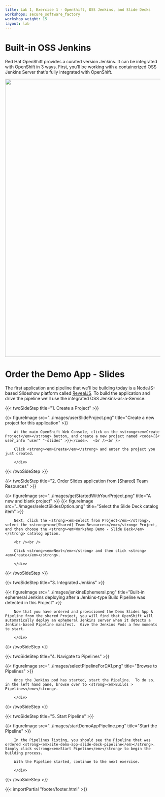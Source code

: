 ```yaml
---
title: Lab 1, Exercise 1 - OpenShift, OSS Jenkins, and Slide Decks
workshops: secure_software_factory
workshop_weight: 15
layout: lab
---
```


# Built-in OSS Jenkins
Red Hat OpenShift provides a curated version Jenkins.  It can be integrated with OpenShift in 3 ways.  First, you'll be working with a containerized OSS Jenkins Server that's fully integrated with OpenShift.

<img src="../images/jenkins_integrated.png" width="900" />

# Order the Demo App - Slides

The first application and pipeline that we'll be building today is a NodeJS-based Slideshow platform called [RevealJS][1].
To build the application and drive the pipeline we'll use the integrated OSS Jenkins-as-a-Service.

{{< twoSideStep title="1. Create a Project" >}}
        <div class="col-sm-12 col-lg-8">
                {{< figureImage src="../images/userSlideProject.png" title="Create a new project for this application" >}}
        </div>
        <div class="col-sm-12 col-lg-4">

        At the main OpenShift Web Console, click on the <strong><em>Create Project</em></strong> button, and create a new project named <code>{{< user_info "user" "-slides" >}}</code>.  <br /><br />

        Click <strong><em>Create</em></strong> and enter the project you just created.

        </div>
{{< /twoSideStep >}}

{{< twoSideStep title="2. Order Slides application from [Shared] Team Resources" >}}
        <div class="col-sm-12 col-lg-8">
                {{< figureImage src="../images/getStartedWithYourProject.png" title="A new and blank project" >}}
                {{< figureImage src="../images/selectSlidesOption.png" title="Select the Slide Deck catalog item" >}}
        </div>
        <div class="col-sm-12 col-lg-4">

        Next, click the <strong><em>Select from Project</em></strong>, select the <strong><em>[Shared] Team Resources</em></strong> Project, and then choose the <strong><em>Workshop Demo - Slide Deck</em></strong> catalog option.

        <br /><br />

        Click <strong><em>Next</em></strong> and then click <strong><em>Create</em></strong>.

        </div>
{{< /twoSideStep >}}

{{< twoSideStep title="3. Integrated Jenkins" >}}
        <div class="col-sm-12 col-lg-8">
                {{< figureImage src="../images/jenkinsEphemeral.png" title="Built-in ephemeral Jenkins deploying after a Jenkins-type Build Pipeline was detected in this Project" >}}
        </div>
        <div class="col-sm-12 col-lg-4">

        Now that you have ordered and provisioned the Demo Slides App & Pipeline from the shared Project, you will find that OpenShift will automatically deploy an ephemeral Jenkins server when it detects a Jenkins-based Pipeline manifest.  Give the Jenkins Pods a few moments to start.

        </div>
{{< /twoSideStep >}}

{{< twoSideStep title="4. Navigate to Pipelines" >}}
        <div class="col-sm-12 col-lg-8">
                {{< figureImage src="../images/selectPipelineForDA1.png" title="Browse to Pipelines" >}}
        </div>
        <div class="col-sm-12 col-lg-4">

        Once the Jenkins pod has started, start the Pipeline.  To do so, in the left hand pane, browse over to <strong><em>Builds > Pipelines</em></strong>.

        </div>
{{< /twoSideStep >}}

{{< twoSideStep title="5. Start Pipeline" >}}
        <div class="col-sm-12 col-lg-8">
                {{< figureImage src="../images/startDemoAppPipeline.png" title="Start the Pipeline" >}}
        </div>
        <div class="col-sm-12 col-lg-4">

        In the Pipelines listing, you should see the Pipeline that was ordered <strong><em>site-demo-app-slide-deck-pipeline</em></strong>.  Simply click <strong><em>Start Pipeline</em></strong> to begin the building process.

        With the Pipeline started, continue to the next exercise.

        </div>
{{< /twoSideStep >}}


[1]: https://revealjs.com/

{{< importPartial "footer/footer.html" >}}
